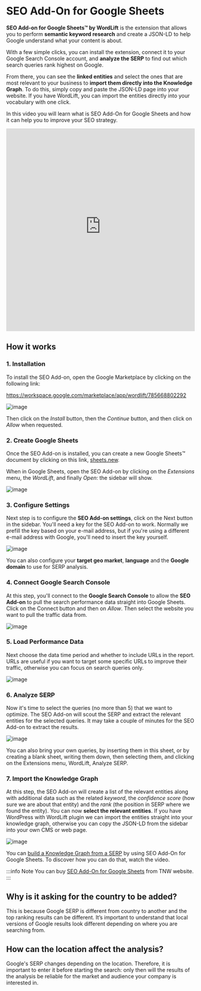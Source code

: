 # SEO Add-On for Google Sheets

**SEO Add-on for Google Sheets™ by WordLift** is the extension that allows you to perform **semantic keyword research** and create a JSON-LD to help Google understand what your content is about.

With a few simple clicks, you can install the extension, connect it to your Google Search Console account, and **analyze the SERP** to find out which search queries rank highest on Google.

From there, you can see the **linked entities** and select the ones that are most relevant to your business to **import them directly into the Knowledge Graph**. To do this, simply copy and paste the JSON-LD page into your website. If you have WordLift, you can import the entities directly into your vocabulary with one click.

In this video you will learn what is SEO Add-On for Google Sheets and how it can help you to improve your SEO strategy.


<iframe src="https://www.youtube-nocookie.com/embed/_YSNUpZU8kY" width="100%" height="540" frameborder="0" scrolling="auto"></iframe>

## How it works

### 1. Installation

To install the SEO Add-on, open the Google Marketplace by clicking on the following link:

<a href="https://workspace.google.com/marketplace/app/wordlift/785668802292">https://workspace.google.com/marketplace/app/wordlift/785668802292</a>

![image](./images/seo-add-on-google-sheets-step1.gif)

Then click on the *Install* button, then the *Continue* button, and then click on *Allow* when requested.

### 2. Create Google Sheets

Once the SEO Add-on is installed, you can create a new Google Sheets™ document by clicking on this link, [sheets.new](http://sheets.new).

When in Google Sheets, open the SEO Add-on by clicking on the *Extensions* menu, the *WordLift*, and finally *Open*: the sidebar will show.

![image](./images/seo-add-on-google-sheets-step2.gif)

### 3. Configure Settings

Next step is to configure the **SEO Add-on settings**, click on the Next button in the sidebar.
You'll need a key for the SEO Add-on to work. Normally we prefill the key based on your e-mail address, but if you're using a different e-mail address with Google, you'll need to insert the key yourself.

![image](./images/seo-add-on-google-sheets-step3.gif)

You can also configure your **target geo market**, **language** and the **Google domain** to use for SERP analysis.

### 4. Connect Google Search Console

At this step, you'll connect to the **Google Search Console** to allow the **SEO Add-on** to pull the search performance data straight into Google Sheets. Click on the Connect button and then on *Allow*. Then select the website you want to pull the traffic data from.

![image](./images/seo-add-on-google-sheets-step4.gif)

### 5. Load Performance Data

Next choose the data time period and whether to include URLs in the report. URLs are useful if you want to target some specific URLs to improve their traffic, otherwise you can focus on search queries only.

![image](./images/seo-add-on-google-sheets-performance.gif)

### 6. Analyze SERP

Now it's time to select the queries (no more than 5) that we want to optimize. The SEO Add-on will scout the SERP and extract the relevant entities for the selected queries.
It may take a couple of minutes for the SEO Add-on to extract the results.

![image](./images/seo-add-on-google-sheets-step5.gif)

You can also bring your own queries, by inserting them in this sheet, or by creating a blank sheet, writing them down, then selecting them, and clicking on the Extensions menu, WordLift, Analyze SERP.

### 7. Import the Knowledge Graph

At this step, the SEO Add-on will create a list of the relevant entities along with additional data such as the related *keyword*, the *confidence score* (how sure we are about that entity) and the *rank* (the position in SERP where we found the entity).
You can now **select the relevant entities**. If you have WordPress with WordLift plugin we can import the entities straight into your knowledge graph, otherwise you can copy the JSON-LD from the sidebar into your own CMS or web page.

![image](./images/seo-add-on-google-sheets-step6.gif)

You can [build a Knowledge Graph from a SERP](https://wordlift.io/academy-entries/building-a-knowledge-graph-from-a-serp/) by using SEO Add-On for Google Sheets. To discover how you can do that, watch the video.

:::info Note
You can buy [SEO Add-On for Google Sheets](https://deals.thenextweb.com/sales/lifetime-subscription-wordlift-standard?aid=&utm_campaign=feed&utm_medium=RSS&utm_source=thenextweb) from TNW website.
:::

## Why is it asking for the country to be added?

This is because Google SERP is different from country to another and the top ranking results can be different. It’s important to understand that local versions of Google results look different depending on where you are searching from.

## How can the location affect the analysis?

Google's SERP changes depending on the location. Therefore, it is important to enter it before starting the search: only then will the results of the analysis be reliable for the market and audience your company is interested in.
